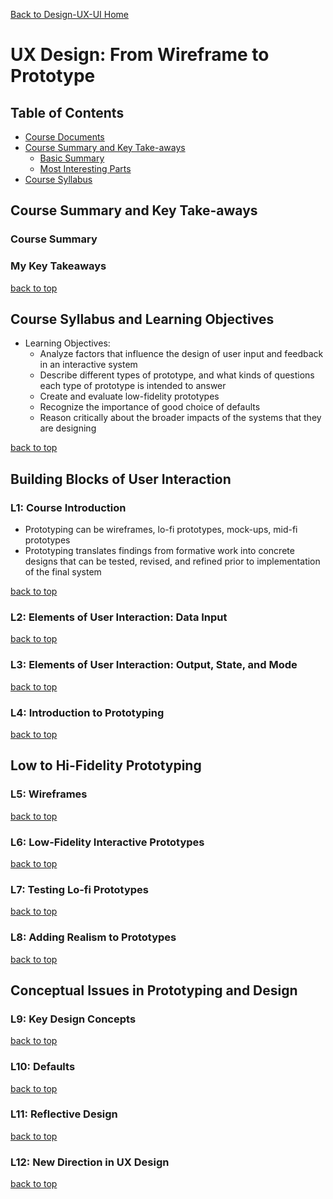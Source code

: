 [Back to Design-UX-UI Home](https://github.com/coolinmc6/design-ux-ui)

<a name='top'></a>
# UX Design: From Wireframe to Prototype

## Table of Contents

- [Course Documents](https://github.com/coolinmc6/design-ux-ui/tree/master/UMI-UX-Design-From-Wireframe-to-Prototype/Course-Documents)
- [Course Summary and Key Take-aways](#course-summary-and-key-take-aways)
	+ [Basic Summary](#course-summary)
	+ [Most Interesting Parts](#my-key-takeaways)
- [Course Syllabus](#course-syllabus-and-learning-objectives)

## Course Summary and Key Take-aways

### Course Summary

### My Key Takeaways

[back to top](#top)

## Course Syllabus and Learning Objectives

- Learning Objectives:
	+ Analyze factors that influence the design of user input and feedback in an interactive system
	+ Describe different types of prototype, and what kinds of questions each type of prototype is intended to answer
	+ Create and evaluate low-fidelity prototypes
	+ Recognize the importance of good choice of defaults
	+ Reason critically about the broader impacts of the systems that they are designing

[back to top](#top)

## Building Blocks of User Interaction

### L1: Course Introduction

- Prototyping can be wireframes, lo-fi prototypes, mock-ups, mid-fi prototypes
- Prototyping translates findings from formative work into concrete designs that can be tested, revised, and refined prior to implementation of the final system

[back to top](#top)

### L2: Elements of User Interaction: Data Input



[back to top](#top)

### L3: Elements of User Interaction: Output, State, and Mode

[back to top](#top)

### L4: Introduction to Prototyping

[back to top](#top)

## Low to Hi-Fidelity Prototyping

### L5: Wireframes

[back to top](#top)

### L6: Low-Fidelity Interactive Prototypes

[back to top](#top)

### L7: Testing Lo-fi Prototypes

[back to top](#top)

### L8: Adding Realism to Prototypes

[back to top](#top)

## Conceptual Issues in Prototyping and Design

### L9: Key Design Concepts

[back to top](#top)

### L10: Defaults

[back to top](#top)

### L11: Reflective Design

[back to top](#top)

### L12: New Direction in UX Design

[back to top](#top)